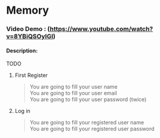 # Memory
### Video Demo : (https://www.youtube.com/watch?v=8YBiQSOyIGI)
#### Description: 
TODO
1. First Register
   >You are going to fill your user name  
   >You are going to fill your user email  
   >You are going to fill your user password (twice)  

2. Log in   
   >You are going to fill your registered user name  
   >You are going to fill your registered user password  
